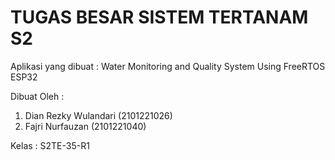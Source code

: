 # TUGAS BESAR SISTEM TERTANAM S2


Aplikasi yang dibuat : Water Monitoring and Quality System Using FreeRTOS ESP32

Dibuat Oleh :
1. Dian Rezky Wulandari (2101221026)
2. Fajri Nurfauzan (2101221040)

Kelas : S2TE-35-R1
